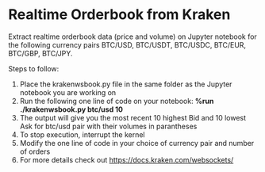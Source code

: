 # Realtime Orderbook from Kraken
Extract realtime orderbook data (price and volume) on Jupyter notebook for the following currency pairs BTC/USD, BTC/USDT, BTC/USDC, BTC/EUR, BTC/GBP, BTC/JPY. 

Steps to follow:
1) Place the krakenwsbook.py file in the same folder as the Jupyter notebook you are working on
2) Run the following one line of code on your notebook: **%run ./krakenwsbook.py btc/usd 10**
3) The output will give you the most recent 10 highest Bid and 10 lowest Ask for btc/usd pair with their volumes in parantheses
4) To stop execution, interrupt the kernel
5) Modify the one line of code in your choice of currency pair and number of orders 
6) For more details check out https://docs.kraken.com/websockets/
